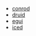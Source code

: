 - [conrod](https://github.com/PistonDevelopers/conrod)
- [druid](https://github.com/linebender/druid)
- [egui](https://github.com/emilk/egui)
- [iced](https://github.com/hecrj/iced)

